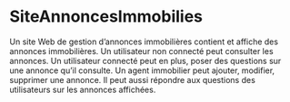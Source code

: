 # SiteAnnoncesImmobilies
Un site Web de gestion d’annonces immobilières contient et affiche des annonces immobilières. Un utilisateur non connecté peut consulter les annonces. Un utilisateur connecté peut en plus, poser des questions sur une annonce qu’il consulte. Un agent immobilier peut ajouter, modifier, supprimer une annonce. Il peut aussi répondre aux questions des utilisateurs sur les annonces affichées.
